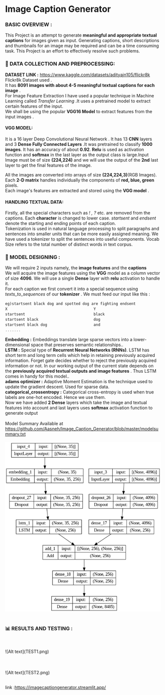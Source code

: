 # Image Caption Generator
### BASIC OVERVIEW :
This Project is an attempt to generate **meaningful and appropriate textual captions** for images given as input. Generating captions, short descriptions and thumbnails for an image may be required and can be a time consuming task. This Project is an effort to effectively resolve such problems.<br>

### :floppy_disk:  DATA COLLECTION AND PREPROCESSING:
**DATASET LINK :** <https://www.kaggle.com/datasets/adityajn105/flickr8k> Flickr8k Dataset used .<br> 
It has **8091 images with about 4-5 meaningful textual captions for each image** .<br>
For Image Feature Extraction I have used a popular technique in Machine Learning called *Transfer Learning* .It uses a pretrained model to extract certain features of the input.<br>
We shall be using the popular **VGG16 Model** to extract features from the input images .<br>
#### VGG MODEL:
It is a 16 layer Deep Convolutional Neural Network . It has 13 **CNN** layers and 3 **Dense Fully Connected Layers** .It was pretrained to classify **1000 images**.
It has an accuracy of about **0.92**. **Relu** is used as activation function and **softmax** in the last layer as the output class is large.Input Image must be of size **(224,224)** and we will use the output of the **2nd** last layer to get the final features of the image.<br>

All the images are converted into arrays of size **(224,224,3)**(RGB Images). Each **2-D matrix** handles individually the components of **red, blue, green** pixels.<br>
Each image's features are extracted and stored using the **VGG model** .<br>

#### HANDLING TEXTUAL DATA:
Firstly, all the special characters such as *! , ?* etc. are removed from the captions. Each **character** is changed to lower case. *startsent* and *endsent* denote the starting and ending points of each caption.<br>
Tokenization is used in natural language processing to split paragraphs and sentences into smaller units that can be more easily assigned meaning.
We have used a tokenizer to split the sentences into useful components. Vocab Size refers to the total number of distinct words in text corpus.
<br>
### :pushpin:  MODEL DESIGNING :
We will require 2 inputs namely, the **image features** and the **captions**<br>
We will acquire the image features using the **VGG** model as a column vector of size **4096**. We will use a single **Dense** layer with **relu** activation to handle it.<br>
For each caption we first convert it into a special sequence using *texts_to_sequences* of our **tokenizer** . We must feed our input like this :<br>

```javascript
eg)startsent black dog and spotted dog are fighting endsent
X                                       Y            
startsent                               black       
startsent black                         dog          
startsent black dog                     and          
.......
```

**Embedding :** Embeddings translate large sparse vectors into a lower-dimensional space that preserves semantic relationships..<br>
**LSTM :** Special type of **Recurrent Neural Networks (RNNs)**. LSTM has short term and long term cells which help in retaining previously acquired information.
Forget gate decides whether to reject the previously acquired information or not. In our working output of the current state depends on the **previously acquired textual outputs and image features** . Thus LSTM comes in handy for this model..<br>
**adams optimizer :** Adaptive Moment Estimation is the technique used to update the gradient descent. Used for sparse data.<br>
**categorical_crossentropy :** Categorical cross-entropy is used when true labels are one-hot encoded. Hence we use them.<br>
Now we have added **2 Dense** layers which take the image and textual features into account and last layers uses **softmax** activation function to generate output<br>
<br>
Model Summary Available at <https://github.com/Aasneh/Image_Caption_Generator/blob/master/modelsummary.txt><br>
<br>
![Alt text](ARCHITECTURE.png)
<br>
<br>
### :bar_chart:  RESULTS AND TESTING :
<br>
<br>
![Alt text](TEST1.png)
<br>
<br>
<br>
<br>
![Alt text](TEST2.png)
<br>
<br>


link :https://imagecaptiongenerator.streamlit.app/
